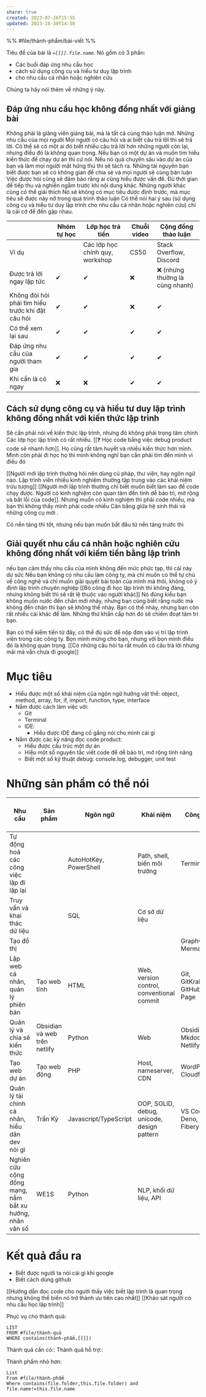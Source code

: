 ```yaml
---
share: true
created: 2023-07-26T15:55
updated: 2023-10-30T14:58
---
```

%%
#file/thành-phẩm/bài-viết 
%%

Tiêu đề của bài là *`=[[]].file.name`*. Nó gồm có 3 phần:
- Các buổi đáp ứng nhu cầu học
- cách sử dụng công cụ và hiểu tư duy lập trình
- cho nhu cầu cá nhân hoặc nghiên cứu

Chúng ta hãy nói thêm về những ý này.

## Đáp ứng nhu cầu học không đồng nhất với giảng bài
Không phải là giảng viên giảng bài, mà là tất cả cùng thảo luận mở. Những nhu cầu của mọi người
Mọi người có câu hỏi và ai biết câu trả lời thì sẽ trả lời. Có thể sẽ có một ai đó biết nhiều câu trả lời hơn những người còn lại, nhưng điều đó là không quan trọng.
Nếu bạn có một dự án và muốn tìm hiểu kiến thức để chạy dự án thì cứ nói. Nếu nó quá chuyên sâu vào dự án của bạn và làm mọi người mất hứng thú thì sẽ tách ra.
Những tài nguyên bạn biết được bạn sẽ có không gian để chia sẻ và mọi người sẽ cùng bàn luận
Việc được hỏi cũng sẽ đảm bảo rằng ai cũng hiểu được vấn đề. Đủ thời gian để tiếp thu và nghiền ngẫm trước khi nội dung khác. Những người khác cũng có thể giải thích 
Nó sẽ không có mục tiêu được định trước, mà mục tiêu sẽ được nảy nở trong quá trình thảo luận
Có thể nói hai ý sau (sử dụng công cụ và hiểu tư duy lập trình cho nhu cầu cá nhân hoặc nghiên cứu) chỉ là cái cớ để đến gặp nhau. 

|                                                   | Nhóm tự học | Lớp học trả tiền                | Chuỗi video | Cộng đồng thảo luận             |
| ------------------------------------------------- | ----------- | ------------------------------- | ----------- | ------------------------------- |
| Ví dụ                                             |             | Các lớp học chính quy, workshop | CS50        | Stack Overflow, Discord         |
| Được trả lời ngay lập tức                         | ✔           | ✔                               | ❌          | ❌ (nhưng thường là cũng nhanh) |
| Không đòi hỏi phải tìm hiểu trước khi đặt câu hỏi | ✔           | ✔                               | ❌          | ✔                               |
| Có thể xem lại sau                                | ✔           | ✔                               | ✔           | ✔                               |
| Đáp ứng nhu cầu của người tham gia                | ✔           | ✔                               | ✔           | ✔                               |
| Khi cần là có ngay                                | ❌          | ❌                              | ✔           | ✔                                |

## Cách sử dụng công cụ và hiểu tư duy lập trình không đồng nhất với kiến thức lập trình
Sẽ cần phải nói về kiến thức lập trình, nhưng đó không phải trọng tâm chính
Các lớp học lập trình có rất nhiều. [[❓ Học code bằng việc debug product code sẽ nhanh hơn]]. Họ cũng rất tâm huyết và nhiều kiến thức hơn mình. Mình còn phải đi học họ thì mình không nghĩ bạn cần phải tìm đến mình vì điều đó

[[Người mới lập trình thường hỏi nên dùng cú pháp, thư viện, hay ngôn ngữ nào. Lập trình viên nhiều kinh nghiệm thường tập trung vào các khái niệm trừu tượng]]
[[Người mới lập trình thường chỉ biết muốn biết làm sao để code chạy được. Người có kinh nghiệm còn quan tâm đến tính dễ bảo trì, mở rộng và bắt lỗi của code]]. Nhưng muốn có kinh nghiệm thì phải code nhiều, mà bạn thì không thấy mình phải code nhiều 
Cân bằng giữa hệ sinh thái và những công cụ mới .

Có nền tảng thì tốt, nhưng nếu bạn muốn bắt đầu từ nền tảng trước thì 
## Giải quyết nhu cầu cá nhân hoặc nghiên cứu không đồng nhất với kiếm tiền bằng lập trình
nếu bạn cảm thấy nhu cầu của mình không đến mức phức tạp, thì cái này dư sức
Nếu bạn không có nhu cầu làm công ty, mà chỉ muốn có thể tự chủ về công nghệ và chỉ muốn giải quyết bài toán của mình mà thôi, không có ý định lập trình chuyên nghiệp
[[Bỏ công đi học lập trình thì không đáng, nhưng không biết thì sẽ rất lệ thuộc vào người khác]]
Nó đúng kiểu bạn không muốn nước đến chân mới nhảy, nhưng bạn cũng biết rằng nước mà không đến chân thì bạn sẽ không thể nhảy. Bạn có thể nhảy, nhưng bạn còn rất nhiều cái khác để làm. Những thứ khẩn cấp hơn đó sẽ chiếm đoạt tâm trí bạn.

Bạn có thể kiếm tiền từ đây, có thể đủ sức để nộp đơn vào vị trí lập trình viên trong các công ty. Bọn mình mừng cho bạn, nhưng với bọn mình điều đó là không quan trọng.
[[Có những câu hỏi ta rất muốn có câu trả lời nhưng mãi mà vẫn chưa đi google]]

# Mục tiêu
- Hiểu được một số khái niệm của ngôn ngữ hướng vật thể: object, method, array, for, if, import, function, type, interface
- Nắm được cách làm việc với:
	- Git
	- Terminal
	- IDE:
		- Hiểu được IDE đang cố gắng nói cho mình cái gì
- Nắm được các kỹ năng đọc code product:
	- Hiểu được cấu trúc một dự án
	- Hiểu một số nguyên tắc viết code để dễ bảo trì, mở rộng tính năng
	- Biết một số kỹ thuật debug: console.log, debugger, unit test
# Những sản phẩm có thể nói

| Nhu cầu                                                  | Sản phẩm                     | Ngôn ngữ               | Khái niệm                                  | Công cụ                     | Khuyến khích biết trước |
| -------------------------------------------------------- | ---------------------------- | ---------------------- | ------------------------------------------ | --------------------------- | ----------------------- |
| Tự động hoá các công việc lặp đi lặp lại                 |                              | AutoHotKey, PowerShell | Path, shell, biến môi trường               | Terminal                    |                         |
| Truy vấn và khai thác dữ liệu                            |                              | SQL                    | Cơ sở dữ liệu                              |                             |                         |
| Tạo đồ thị                                               |                              |                        |                                            | Graphviz, Mermaid           |                         |
| Lập web cá nhân, quản lý phiên bản                       | Tạo web tĩnh                 | HTML                   | Web, version control, conventional commit  | Git, GitKraken, GitHub Page |                         |
| Quản lý và chia sẻ kiến thức                             | Obsidian và web trên netlify | Python                 | Web                                        | Obsidian, Mkdocs, Netlify   | Git, terminal           |
| Tạo web dự án                                            | Tạo web động                 | PHP                    | Host, nameserver, CDN                      | WordPress, Cloudflare       |                         |
| Quản lý tài chính cá nhân, hiểu dân dev nói gì           | Trấn Kỳ                      | Javascript/TypeScript  | OOP, SOLID, debug, unicode, design pattern | VS Code, Deno, Fibery       | Git, terminal           |
| Nghiên cứu cộng đồng mạng, nắm bắt xu hướng, nhân văn số | WE1S                         | Python                 | NLP, khối dữ liệu, API                     |                             | Git, terminal           |
# Kết quả đầu ra
- Biết được người ta nói cái gì khi google 
- Biết cách dùng github

[[Hướng dẫn đọc code cho người thấy việc biết lập trình là quan trọng nhưng không thể biến nó trở thành ưu tiên cao nhất]]
[[Khảo sát người có nhu cầu học lập trình]] 

Phục vụ cho thành quả:
```dataview
LIST
FROM #file/thành-quả 
WHERE contains(thành-phẩm,[[]])
```

Thành quả cần có::
Thành quả hỗ trợ::

Thành phẩm nhỏ hơn:
```dataview
List 
From #file/thành-phẩm 
Where contains(file.folder,this.file.folder) and file.name!=this.file.name
```

